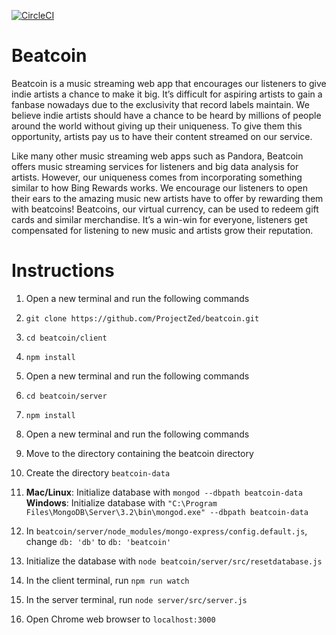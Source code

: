 [![CircleCI](https://circleci.com/gh/ProjectZed/beatcoin/tree/master.svg?style=shield&circle-token=29c531b9dea3831098549784593f7656e55ae28d)](https://circleci.com/gh/ProjectZed/beatcoin)

# Beatcoin

Beatcoin is a music streaming web app that encourages our listeners to give indie artists a chance to make it big. It’s difficult for aspiring artists to gain a fanbase nowadays due to the exclusivity that record labels maintain. We believe indie artists should have a chance to be heard by millions of people around the world without giving up their uniqueness. To give them this opportunity, artists pay us to have their content streamed on our service.

Like many other music streaming web apps such as Pandora, Beatcoin offers music streaming services for listeners and big data analysis for artists. However, our uniqueness comes from incorporating something similar to how Bing Rewards works. We encourage our listeners to open their ears to the amazing music new artists have to offer by rewarding them with beatcoins! Beatcoins, our virtual currency, can be used to redeem gift cards and similar merchandise. It’s a win-win for everyone, listeners get compensated for listening to new music and artists grow their reputation.

# Instructions

1. Open a new terminal and run the following commands
2. `git clone https://github.com/ProjectZed/beatcoin.git`
3. `cd beatcoin/client`
4. `npm install`

5. Open a new terminal and run the following commands
6. `cd beatcoin/server`
7. `npm install`

8. Open a new terminal and run the following commands
9. Move to the directory containing the beatcoin directory
10. Create the directory `beatcoin-data`
11. **Mac/Linux**: Initialize database with `mongod --dbpath beatcoin-data`  
    **Windows**: Initialize database with `"C:\Program Files\MongoDB\Server\3.2\bin\mongod.exe" --dbpath beatcoin-data`  
12. In `beatcoin/server/node_modules/mongo-express/config.default.js`, change `db: 'db'` to `db: 'beatcoin'`
13. Initialize the database with `node beatcoin/server/src/resetdatabase.js`

14. In the client terminal, run `npm run watch`
15. In the server terminal, run `node server/src/server.js`
16. Open Chrome web browser to `localhost:3000`
